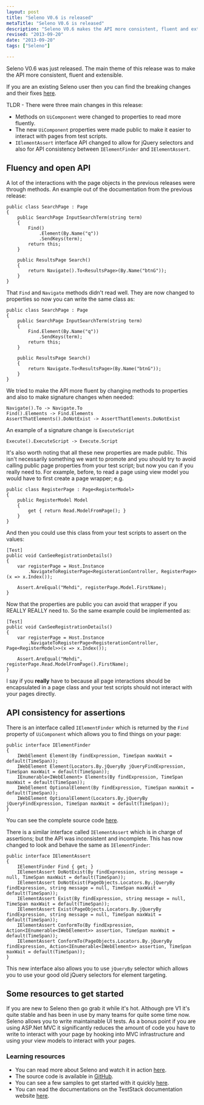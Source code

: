 ```yaml
--- 
layout: post
title: "Seleno V0.6 is released"
metaTitle: "Seleno V0.6 is released"
description: "Seleno V0.6 makes the API more consistent, fluent and extensible"
revised: "2013-09-20"
date: "2013-09-20"
tags: ["Seleno"]

---
```

Seleno V0.6 was just released. The main theme of this release was to make the API more consistent, fluent and extensible. 

If you are an existing Seleno user then you can find the breaking changes and their fixes [here](https://github.com/TestStack/TestStack.Seleno/blob/master/BREAKING_CHANGES.md).

TLDR - There were three main changes in this release:

 - Methods on `UiComponent` were changed to properties to read more fluently.
 - The new `UiComponent` properties were made public to make it easier to interact with pages from test scripts.
 - `IElementAssert` interface API changed to allow for jQuery selectors and also for API consistency between `IElementFinder` and `IElementAssert`.

## Fluency and open API
A lot of the interactions with the page objects in the previous releases were through methods. An example out of the documentation from the previous release:

	public class SearchPage : Page
	{
	    public SearchPage InputSearchTerm(string term)
	    {
	        Find()
	            .Element(By.Name("q"))
	            .SendKeys(term);
	        return this;
	    }
	
	    public ResultsPage Search()
	    {
	        return Navigate().To<ResultsPage>(By.Name("btnG"));
	    }
	}

That `Find` and `Navigate` methods didn't read well. They are now changed to properties so now you can write the same class as:

	public class SearchPage : Page
	{
	    public SearchPage InputSearchTerm(string term)
	    {
	        Find.Element(By.Name("q"))
	            .SendKeys(term);
	        return this;
	    }
	
	    public ResultsPage Search()
	    {
	        return Navigate.To<ResultsPage>(By.Name("btnG"));
	    }
	}

We tried to make the API more fluent by changing methods to properties and also to make signature changes when needed:

    Navigate().To -> Navigate.To
    Find().Elements -> Find.Elements
    AssertThatElements().DoNotExist -> AssertThatElements.DoNotExist
    
An example of a signature change is `ExecuteScript` 

    Execute().ExecuteScript -> Execute.Script

It's also worth noting that all these new properties are made public. This isn't necessarily something we want to promote and you should try to avoid calling public page properties from your test script; but now you can if you really need to. For example, before, to read a page using view model you would have to first create a page wrapper; e.g.

    public class RegisterPage : Page<RegisterModel>
    {
        public RegisterModel Model
        {
            get { return Read.ModelFromPage(); }
        }
    }

And then you could use this class from your test scripts to assert on the values:

    [Test]
    public void CanSeeRegistrationDetails()
    {
	    var registerPage = Host.Instance
		    .NavigateToRegisterPage<RegisterationController, RegisterPage>(x => x.Index());
		    
		Assert.AreEqual("Mehdi", registerPage.Model.FirstName);   
    }
    
Now that the properties are public you can avoid that wrapper if you REALLY REALLY need to. So the same example could be implemented as:

    [Test]
    public void CanSeeRegistrationDetails()
    {
	    var registerPage = Host.Instance
		    .NavigateToRegisterPage<RegisterationController, Page<RegisterModel>>(x => x.Index());
		    
		Assert.AreEqual("Mehdi", registerPage.Read.ModelFromPage().FirstName);   
    }
    
I say if you **really** have to because all page interactions should be encapsulated in a page class and your test scripts should not interact with your pages directly. 

## API consistency for assertions
There is an interface called `IElementFinder` which is returned by the `Find` property of `UiComponent` which allows you to find things on your page:

    public interface IElementFinder
    {
        IWebElement Element(By findExpression, TimeSpan maxWait = default(TimeSpan));
        IWebElement Element(Locators.By.jQueryBy jQueryFindExpression, TimeSpan maxWait = default(TimeSpan));
        IEnumerable<IWebElement> Elements(By findExpression, TimeSpan maxWait = default(TimeSpan));
        IWebElement OptionalElement(By findExpression, TimeSpan maxWait = default(TimeSpan));
        IWebElement OptionalElement(Locators.By.jQueryBy jQueryFindExpression, TimeSpan maxWait = default(TimeSpan));
    }

You can see the complete source code [here](https://github.com/TestStack/TestStack.Seleno/blob/master/src/TestStack.Seleno/PageObjects/Actions/IElementFinder.cs). 

There is a similar interface called `IElementAssert` which is in charge of assertions; but the API was inconsistent and incomplete. This has now changed to look and behave the same as `IElementFinder`:

    public interface IElementAssert
    {
        IElementFinder Find { get; }
        IElementAssert DoNotExist(By findExpression, string message = null, TimeSpan maxWait = default(TimeSpan));
        IElementAssert DoNotExist(PageObjects.Locators.By.jQueryBy findExpression, string message = null, TimeSpan maxWait = default(TimeSpan));
        IElementAssert Exist(By findExpression, string message = null, TimeSpan maxWait = default(TimeSpan));
        IElementAssert Exist(PageObjects.Locators.By.jQueryBy findExpression, string message = null, TimeSpan maxWait = default(TimeSpan));
        IElementAssert ConformTo(By findExpression, Action<IEnumerable<IWebElement>> assertion, TimeSpan maxWait = default(TimeSpan));
        IElementAssert ConformTo(PageObjects.Locators.By.jQueryBy findExpression, Action<IEnumerable<IWebElement>> assertion, TimeSpan maxWait = default(TimeSpan));
	}
	
This new interface also allows you to use `jQueryBy` selector which allows you to use your good old jQuery selectors for element targeting. 

## Some resources to get started
If you are new to Seleno then go grab it while it's hot. Although pre V1 it's quite stable and has been in use by many teams for quite some time now. Seleno allows you to write maintainable UI tests. As a bonus point if you are using ASP.Net MVC it significantly reduces the amount of code you have to write to interact with your page by hooking into MVC infrastructure and using your view models to interact with your pages.

### Learning resources
 - You can read more about Seleno and watch it in action [here](/presentations/automated-ui-testing-done-right-at-dddsydney). 
 - The source code is available in [GitHub](https://github.com/TestStack/TestStack.Seleno). 
 - You can see a few samples to get started with it quickly [here](https://github.com/TestStack/TestStack.Seleno/tree/master/src/Samples). 
 - You can read the documentations on the TestStack documentation website [here](http://docs.teststack.net/seleno/index.html).

